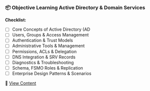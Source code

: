 ### 📦 Objective Learning Active Directory & Domain Services

**Checklist:**
- [ ] Core Concepts of Active Directory (AD
- [ ] Users, Groups & Access Management
- [ ] Authentication & Trust Models
- [ ] Administrative Tools & Management
- [ ] Permissions, ACLs & Delegation
- [ ] DNS Integration & SRV Records
- [ ] Diagnostics & Troubleshooting
- [ ] Schema, FSMO Roles & Replication
- [ ] Enterprise Design Patterns & Scenarios

🔗 [View Content](https://github.com/osherassor/Zero2Hero/tree/main/PC%20Architecture%20%26%20Hardware)
